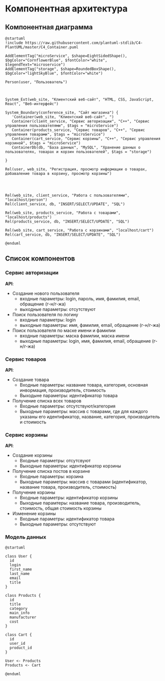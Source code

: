 # Компонентная архитектура
<!-- Состав и взаимосвязи компонентов системы между собой и внешними системами с указанием протоколов, ключевые технологии, используемые для реализации компонентов.
Диаграмма контейнеров C4 и текстовое описание. 
-->
## Компонентная диаграмма

```plantuml
@startuml
!include https://raw.githubusercontent.com/plantuml-stdlib/C4-PlantUML/master/C4_Container.puml

AddElementTag("microService", $shape=EightSidedShape(), $bgColor="CornflowerBlue", $fontColor="white", $legendText="microservice")
AddElementTag("storage", $shape=RoundedBoxShape(), $bgColor="lightSkyBlue", $fontColor="white")

Person(user, "Пользователь")



System_Ext(web_site, "Клиентский веб-сайт", "HTML, CSS, JavaScript, React", "Веб-интерфейс")

System_Boundary(conference_site, "Сайт магазина") {
   'Container(web_site, "Клиентский веб-сайт", ")
   Container(client_service, "Сервис авторизации", "C++", "Сервис управления пользователями", $tags = "microService")    
   Container(products_service, "Сервис товаров", "C++", "Сервис управления товарами", $tags = "microService") 
   Container(cart_service, "Сервис корзины", "C++", "Сервис управления корзиной", $tags = "microService")   
   ContainerDb(db, "База данных", "MySQL", "Хранение данных о пользователях, товарах и корзин пользователей", $tags = "storage")

}

Rel(user, web_site, "Регистрация, просмотр информации о товарах, добаваление товара в корзину, просмотр корзины")




Rel(web_site, client_service, "Работа с пользователями", "localhost/person")
Rel(client_service, db, "INSERT/SELECT/UPDATE", "SQL")

Rel(web_site, products_service, "Работа с товарами", "localhost/products")
Rel(products_service, db, "INSERT/SELECT/UPDATE", "SQL")

Rel(web_site, cart_service, "Работа с корзинами", "localhost/cart")
Rel(cart_service, db, "INSERT/SELECT/UPDATE", "SQL")

@enduml
```
## Список компонентов  

### Сервис авторизации
**API**:
-	Создание нового пользователя
      - входные параметры: login, пароль, имя, фамилия, email, обращение (г-н/г-жа)
      - выходные параметры: отсутствуют
-	Поиск пользователя по логину
     - входные параметры:  login
     - выходные параметры: имя, фамилия, email, обращение (г-н/г-жа)
-	Поиск пользователя по маске имени и фамилии
     - входные параметры: маска фамилии, маска имени
     - выходные параметры: login, имя, фамилия, email, обращение (г-н/г-жа)

### Сервис товаров
**API**:
- Создание товара
  - Входные параметры: название товара, категория, основная инвормация, производитель, стоимость
  - Выходыне параметры: идентификатор товара
- Получение списка всех товаров
  - Входные параметры: отсутствуют/категория
  - Выходные параметры: массив с товарами, где для каждого указаны его идентификатор, название, категория, производитель и стоимость

### Сервис корзины
**API**:
- Создание корзины
  - Входные параметры: отсутсвуют
  - Выходные параметры: идентификатор корзины
- Получение списка постов в корзине
  - Входные параметры: корзина
  - Выходные параметры: массив с товарами (идентификатор, название товара, производитель, стоимость)
- Получение корзины
  - Входные параметры: идентификатор корзины
  - Выходные парамтеры: название товара, производитель, стоимость, общая стоимость корзины
- Изменение корзины
  - Входные параметры: идентификатор товара
  - Выходные параметры: отсутствуют


### Модель данных
```puml
@startuml

class User {
  id
  login
  first_name
  last_name
  email
  title
}

class Products {
  id
  title
  category
  main_info
  manufacturer
  cost
}

class Cart {
  id
  user_id
  product_id
}

User <- Products
Products <- Cart

@enduml
```